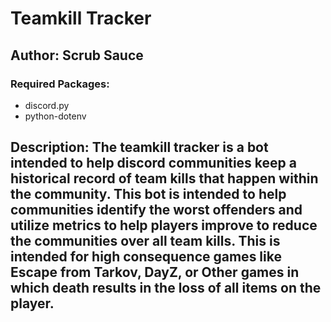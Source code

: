 # Teamkill Tracker
## Author: Scrub Sauce
### Required Packages:
- discord.py
- python-dotenv

## Description: The teamkill tracker is a bot intended to help discord communities keep a historical record of team kills that happen within the community. This bot is intended to help communities identify the worst offenders and utilize metrics to help players improve to reduce the communities over all team kills. This is intended for high consequence games like Escape from Tarkov, DayZ, or Other games in which death results in the loss of all items on the player.

